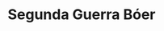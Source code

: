 ﻿---
title: "Segunda Guerra Bóer"
permalink: periodes_367.html
layout: periode
dataInici: 1899-10-11
dataFi: 1902-05-31
sidebar: periodes
pares:
  - id: 365
    title: "Guerras de los Bóeres"
    dataInici: "(1880)"
    dataFi: "(1902)"

fills:
jocsPrincipals:
  - title: "The Boer War"
    bggId: 29725

jocsEscenaris:
jocsEpoca:
jocsEpocaEscenaris:
---
